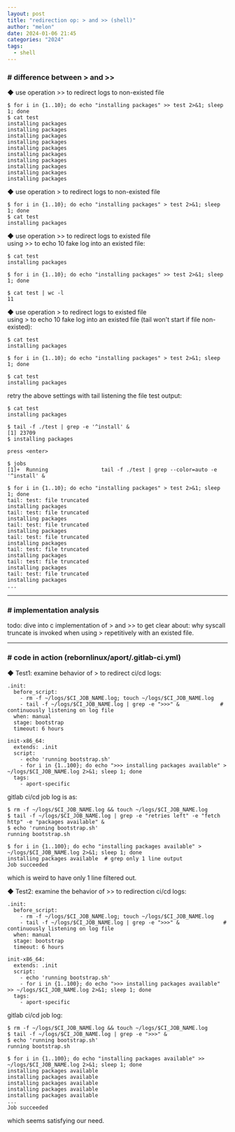 ```yaml
---
layout: post
title: "redirection op: > and >> (shell)"
author: "melon"
date: 2024-01-06 21:45
categories: "2024"
tags:
  - shell
---
```


### # difference between > and \>>
◆ use operation \>> to redirect logs to non-existed file  
```text
$ for i in {1..10}; do echo "installing packages" >> test 2>&1; sleep 1; done
$ cat test
installing packages
installing packages
installing packages
installing packages
installing packages
installing packages
installing packages
installing packages
installing packages
installing packages
```

◆ use operation > to redirect logs to non-existed file
```text
$ for i in {1..10}; do echo "installing packages" > test 2>&1; sleep 1; done
$ cat test
installing packages
```

◆ use operation \>> to redirect logs to existed file  
using \>> to echo 10 fake log into an existed file:
```text
$ cat test
installing packages

$ for i in {1..10}; do echo "installing packages" >> test 2>&1; sleep 1; done

$ cat test | wc -l
11
```

◆ use operation > to redirect logs to existed file  
using > to echo 10 fake log into an existed file (tail won't start if file non-existed):
```text
$ cat test
installing packages

$ for i in {1..10}; do echo "installing packages" > test 2>&1; sleep 1; done

$ cat test
installing packages
```

retry the above settings with tail listening the file test output:
```text
$ cat test
installing packages

$ tail -f ./test | grep -e '^install' &
[1] 23709
$ installing packages

press <enter>

$ jobs
[1]+  Running                 tail -f ./test | grep --color=auto -e '^install' &

$ for i in {1..10}; do echo "installing packages" > test 2>&1; sleep 1; done
tail: test: file truncated
installing packages
tail: test: file truncated
installing packages
tail: test: file truncated
installing packages
tail: test: file truncated
installing packages
tail: test: file truncated
installing packages
tail: test: file truncated
installing packages
tail: test: file truncated
installing packages
...
```

<hr>

### # implementation analysis
todo: dive into c implementation of > and \>> to get clear about: why syscall truncate
is invoked when using > repetitively with an existed file.

<hr>

### # code in action (rebornlinux/aport/.gitlab-ci.yml)
◆ Test1: examine behavior of > to redirect ci/cd logs:
```text
.init:
  before_script:
    - rm -f ~/logs/$CI_JOB_NAME.log; touch ~/logs/$CI_JOB_NAME.log
    - tail -f ~/logs/$CI_JOB_NAME.log | grep -e ">>>" &             # continuously listening on log file
  when: manual
  stage: bootstrap
  timeout: 6 hours

init-x86_64:
  extends: .init
  script:
    - echo 'running bootstrap.sh'
    - for i in {1..100}; do echo ">>> installing packages available" > ~/logs/$CI_JOB_NAME.log 2>&1; sleep 1; done
  tags:
    - aport-specific
```

gitlab ci/cd job log is as:
```text
$ rm -f ~/logs/$CI_JOB_NAME.log && touch ~/logs/$CI_JOB_NAME.log
$ tail -f ~/logs/$CI_JOB_NAME.log | grep -e "retries left" -e "fetch http" -e "packages available" &
$ echo 'running bootstrap.sh'
running bootstrap.sh

$ for i in {1..100}; do echo "installing packages available" > ~/logs/$CI_JOB_NAME.log 2>&1; sleep 1; done
installing packages available  # grep only 1 line output
Job succeeded
```
which is weird to have only 1 line filtered out.
<br/>

◆ Test2: examine the behavior of \>> to redirection ci/cd logs:
```text
.init:
  before_script:
    - rm -f ~/logs/$CI_JOB_NAME.log; touch ~/logs/$CI_JOB_NAME.log
    - tail -f ~/logs/$CI_JOB_NAME.log | grep -e ">>>" &              # continuously listening on log file
  when: manual
  stage: bootstrap
  timeout: 6 hours

init-x86_64:
  extends: .init
  script:
    - echo 'running bootstrap.sh'
    - for i in {1..100}; do echo ">>> installing packages available" >> ~/logs/$CI_JOB_NAME.log 2>&1; sleep 1; done
  tags:
    - aport-specific
```

gitlab ci/cd job log:
```text
$ rm -f ~/logs/$CI_JOB_NAME.log && touch ~/logs/$CI_JOB_NAME.log
$ tail -f ~/logs/$CI_JOB_NAME.log | grep -e ">>>" &
$ echo 'running bootstrap.sh'
running bootstrap.sh

$ for i in {1..100}; do echo "installing packages available" >> ~/logs/$CI_JOB_NAME.log 2>&1; sleep 1; done
installing packages available
installing packages available
installing packages available
installing packages available
installing packages available
...
Job succeeded
```
which seems satisfying our need.
